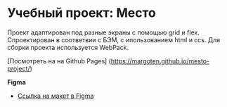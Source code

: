 # Учебный проект: Место

Проект адаптирован под разные экраны с помощью grid  и flex. Cпроектирован в соответвии с БЭМ, с ипользованием html и сcs.
Для сборки проекта используется WebPack.

[Посмотреть на на Github Pages] (https://margoten.github.io/mesto-project/)


**Figma**

* [Ссылка на макет в Figma](https://www.figma.com/file/2cn9N9jSkmxD84oJik7xL7/JavaScript.-Sprint-4?node-id=0%3A1)
